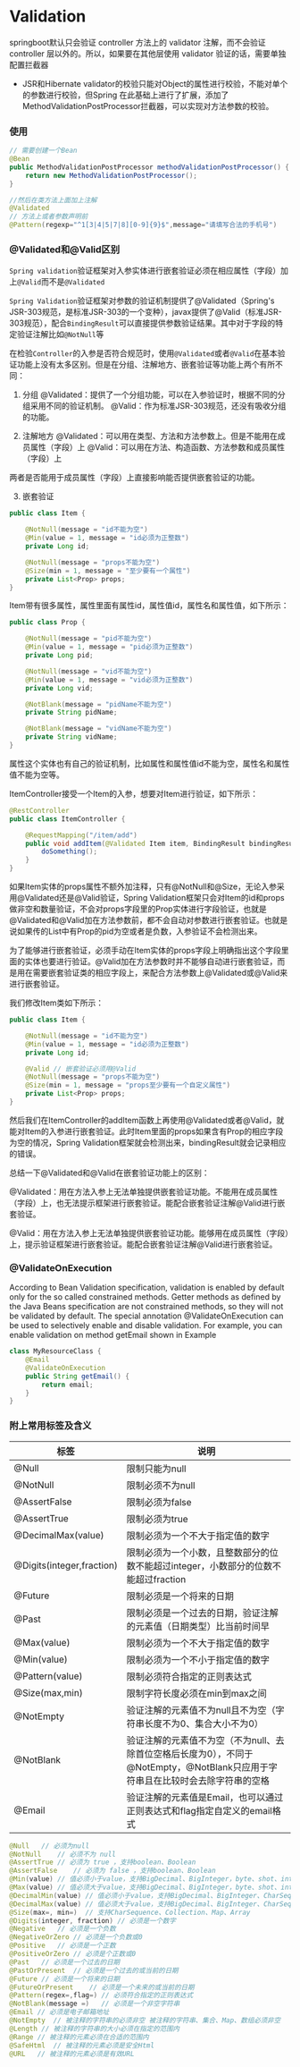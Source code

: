 # Validation
<!-- @author DHJT 2019-12-17 -->
springboot默认只会验证 controller 方法上的 validator 注解，而不会验证 controller 层以外的。所以，如果要在其他层使用 validator 验证的话，需要单独配置拦截器

- JSR和Hibernate validator的校验只能对Object的属性进行校验，不能对单个的参数进行校验，但Spring 在此基础上进行了扩展，添加了MethodValidationPostProcessor拦截器，可以实现对方法参数的校验。

### 使用
```java
// 需要创建一个Bean
@Bean
public MethodValidationPostProcessor methodValidationPostProcessor() {
    return new MethodValidationPostProcessor();
}

//然后在类方法上面加上注解
@Validated
// 方法上或者参数声明前
@Pattern(regexp="^1[3|4|5|7|8][0-9]{9}$",message="请填写合法的手机号")
```

### @Validated和@Valid区别
`Spring validation`验证框架对入参实体进行嵌套验证必须在相应属性（字段）加上`@Valid`而不是`@Validated`

`Spring Validation`验证框架对参数的验证机制提供了@Validated（Spring's JSR-303规范，是标准JSR-303的一个变种），javax提供了@Valid（标准JSR-303规范），配合`BindingResult`可以直接提供参数验证结果。其中对于字段的特定验证注解比如`@NotNull`等

在检验`Controller`的入参是否符合规范时，使用`@Validated`或者`@Valid`在基本验证功能上没有太多区别。但是在分组、注解地方、嵌套验证等功能上两个有所不同：

1. 分组
@Validated：提供了一个分组功能，可以在入参验证时，根据不同的分组采用不同的验证机制。
@Valid：作为标准JSR-303规范，还没有吸收分组的功能。

2. 注解地方
@Validated：可以用在类型、方法和方法参数上。但是不能用在成员属性（字段）上
@Valid：可以用在方法、构造函数、方法参数和成员属性（字段）上

两者是否能用于成员属性（字段）上直接影响能否提供嵌套验证的功能。

3. 嵌套验证
```java
public class Item {

    @NotNull(message = "id不能为空")
    @Min(value = 1, message = "id必须为正整数")
    private Long id;

    @NotNull(message = "props不能为空")
    @Size(min = 1, message = "至少要有一个属性")
    private List<Prop> props;
}
```
Item带有很多属性，属性里面有属性id，属性值id，属性名和属性值，如下所示：
```java
public class Prop {

    @NotNull(message = "pid不能为空")
    @Min(value = 1, message = "pid必须为正整数")
    private Long pid;

    @NotNull(message = "vid不能为空")
    @Min(value = 1, message = "vid必须为正整数")
    private Long vid;

    @NotBlank(message = "pidName不能为空")
    private String pidName;

    @NotBlank(message = "vidName不能为空")
    private String vidName;
}
```
属性这个实体也有自己的验证机制，比如属性和属性值id不能为空，属性名和属性值不能为空等。

ItemController接受一个Item的入参，想要对Item进行验证，如下所示：
```java
@RestController
public class ItemController {

    @RequestMapping("/item/add")
    public void addItem(@Validated Item item, BindingResult bindingResult) {
        doSomething();
    }
}
```
如果Item实体的props属性不额外加注释，只有@NotNull和@Size，无论入参采用@Validated还是@Valid验证，Spring Validation框架只会对Item的id和props做非空和数量验证，不会对props字段里的Prop实体进行字段验证，也就是@Validated和@Valid加在方法参数前，都不会自动对参数进行嵌套验证。也就是说如果传的List<Prop>中有Prop的pid为空或者是负数，入参验证不会检测出来。

为了能够进行嵌套验证，必须手动在Item实体的props字段上明确指出这个字段里面的实体也要进行验证。@Valid加在方法参数时并不能够自动进行嵌套验证，而是用在需要嵌套验证类的相应字段上，来配合方法参数上@Validated或@Valid来进行嵌套验证。

我们修改Item类如下所示：
```java
public class Item {

    @NotNull(message = "id不能为空")
    @Min(value = 1, message = "id必须为正整数")
    private Long id;

    @Valid // 嵌套验证必须用@Valid
    @NotNull(message = "props不能为空")
    @Size(min = 1, message = "props至少要有一个自定义属性")
    private List<Prop> props;
}
```
然后我们在ItemController的addItem函数上再使用@Validated或者@Valid，就能对Item的入参进行嵌套验证。此时Item里面的props如果含有Prop的相应字段为空的情况，Spring Validation框架就会检测出来，bindingResult就会记录相应的错误。

总结一下@Validated和@Valid在嵌套验证功能上的区别：

@Validated：用在方法入参上无法单独提供嵌套验证功能。不能用在成员属性（字段）上，也无法提示框架进行嵌套验证。能配合嵌套验证注解@Valid进行嵌套验证。

@Valid：用在方法入参上无法单独提供嵌套验证功能。能够用在成员属性（字段）上，提示验证框架进行嵌套验证。能配合嵌套验证注解@Valid进行嵌套验证。

### @ValidateOnExecution
According to Bean Validation specification, validation is enabled by default only for the so called constrained methods. Getter methods as defined by the Java Beans specification are not constrained methods, so they will not be validated by default. The special annotation @ValidateOnExecution can be used to selectively enable and disable validation. For example, you can enable validation on method getEmail shown in Example
```java
class MyResourceClass {
    @Email
    @ValidateOnExecution
    public String getEmail() {
        return email;
    }
}
```

### 附上常用标签及含义

|            标签           |    说明             |
|---------------------------|--------------------|
| @Null                     | 限制只能为null     |
| @NotNull                  | 限制必须不为null      |
| @AssertFalse              | 限制必须为false      |
| @AssertTrue               | 限制必须为true  |
| @DecimalMax(value)        | 限制必须为一个不大于指定值的数字  |
| @Digits(integer,fraction) | 限制必须为一个小数，且整数部分的位数不能超过integer，小数部分的位数不能超过fraction    |
| @Future                   | 限制必须是一个将来的日期 |
| @Past                     | 限制必须是一个过去的日期，验证注解的元素值（日期类型）比当前时间早 |
| @Max(value)               | 限制必须为一个不大于指定值的数字  |
| @Min(value)               | 限制必须为一个不小于指定值的数字  |
| @Pattern(value)           | 限制必须符合指定的正则表达式  |
| @Size(max,min)            | 限制字符长度必须在min到max之间    |
| @NotEmpty                 | 验证注解的元素值不为null且不为空（字符串长度不为0、集合大小不为0） |
| @NotBlank                 | 验证注解的元素值不为空（不为null、去除首位空格后长度为0），不同于@NotEmpty，@NotBlank只应用于字符串且在比较时会去除字符串的空格 |
| @Email                    | 验证注解的元素值是Email，也可以通过正则表达式和flag指定自定义的email格式  |


```java
@Null   // 必须为null
@NotNull    // 必须不为 null
@AssertTrue // 必须为 true ，支持boolean、Boolean
@AssertFalse    // 必须为 false ，支持boolean、Boolean
@Min(value) // 值必须小于value，支持BigDecimal、BigInteger，byte、shot、int、long及其包装类
@Max(value) // 值必须大于value，支持BigDecimal、BigInteger，byte、shot、int、long及其包装类
@DecimalMin(value) // 值必须小于value，支持BigDecimal、BigInteger、CharSequence，byte、shot、int、long及其包装类
@DecimalMax(value) // 值必须大于value，支持BigDecimal、BigInteger、CharSequence，byte、shot、int、long及其包装类
@Size(max=, min=)  // 支持CharSequence、Collection、Map、Array
@Digits(integer, fraction) // 必须是一个数字
@Negative   // 必须是一个负数
@NegativeOrZero // 必须是一个负数或0
@Positive   // 必须是一个正数
@PositiveOrZero // 必须是个正数或0
@Past   // 必须是一个过去的日期
@PastOrPresent  // 必须是一个过去的或当前的日期
@Future // 必须是一个将来的日期
@FutureOrPresent    // 必须是一个未来的或当前的日期
@Pattern(regex=,flag=) // 必须符合指定的正则表达式
@NotBlank(message =)   // 必须是一个非空字符串
@Email // 必须是电子邮箱地址
@NotEmpty  // 被注释的字符串的必须非空 被注释的字符串、集合、Map、数组必须非空
@Length // 被注释的字符串的大小必须在指定的范围内
@Range // 被注释的元素必须在合适的范围内
@SafeHtml  // 被注释的元素必须是安全Html
@URL   // 被注释的元素必须是有效URL
```

[1]: https://blog.csdn.net/justry_deng/article/details/86571671 'SpringBoot使用Validation校验参数'
[2]: https://blog.csdn.net/weixin_38118016/article/details/80977207 '@Valid注解是什么'
[3]: https://www.jianshu.com/p/89a800eda155 '@validated注解实现'
[4]: https://www.imooc.com/article/48621 '补习系列(4)-springboot 参数校验详解'